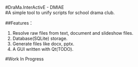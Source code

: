 #DraMa.InterActivE - DMIAE  
#A simple tool to unify scripts for school drama club.

##Features：
1. Resolve raw files from text, document and slideshow files.  
2. Database(SQLite) storage.  
3. Generate files like docx, pptx.  
4. A GUI written with Qt(TODO).  

#Work In Progress